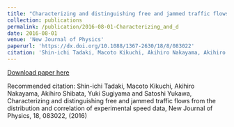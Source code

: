 ```yaml
---
title: "Characterizing and distinguishing free and jammed traffic flows from the distribution and correlation of experimental speed data"
collection: publications
permalink: /publication/2016-08-01-Characterizing_and_d
date: 2016-08-01
venue: 'New Journal of Physics'
paperurl: 'https://dx.doi.org/10.1088/1367-2630/18/8/083022'
citation: 'Shin-ichi Tadaki, Macoto Kikuchi, Akihiro Nakayama, Akihiro Shibata, Yuki Sugiyama and Satoshi Yukawa, Characterizing and distinguishing free and jammed traffic flows from the distribution and correlation of experimental speed data, New Journal of Physics,  <bf>18</bf>, 083022, (2016)'
---
```


<a href='https://dx.doi.org/10.1088/1367-2630/18/8/083022'>Download paper here</a>

Recommended citation: Shin-ichi Tadaki, Macoto Kikuchi, Akihiro Nakayama, Akihiro Shibata, Yuki Sugiyama and Satoshi Yukawa, Characterizing and distinguishing free and jammed traffic flows from the distribution and correlation of experimental speed data, New Journal of Physics,  <bf>18</bf>, 083022, (2016)